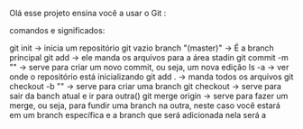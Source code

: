 Olá esse projeto ensina você a usar o Git :

comandos e significados:

git init -> inicia um repositório git vazio
branch "(master)" -> É a branch principal
git add -> ele manda os arquivos para a área stadin
git commit -m "<nome-da-branch>" -> serve para criar um novo commit, ou seja, um nova edição
ls -a -> ver onde o repositório está inicializando
git add . -> manda todos os arquivos
git checkout -b "<nome-da-branch>" -> serve para criar uma branch
git checkout <nome-da-branch> -> serve para sair da banch atual e ir para outra(<nome-da-branch>)
git merge origin <nome-da-branch> -> serve para fazer um merge, ou seja, para fundir uma branch na outra, neste caso você
estará em um branch específica e a branch que será adicionada nela será a <nome-da-branch>